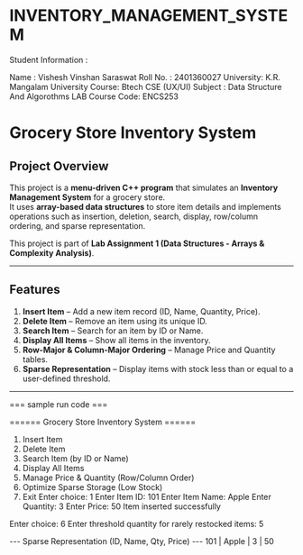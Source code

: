# INVENTORY_MANAGEMENT_SYSTEM

Student Information :

Name : Vishesh Vinshan Saraswat
Roll No. : 2401360027
University: K.R. Mangalam University
Course: Btech CSE (UX/UI)
Subject : Data Structure And Algorothms LAB
Course Code: ENCS253



# Grocery Store Inventory System

##  Project Overview
This project is a **menu-driven C++ program** that simulates an **Inventory Management System** for a grocery store.  
It uses **array-based data structures** to store item details and implements operations such as insertion, deletion, search, display, row/column ordering, and sparse representation.

This project is part of **Lab Assignment 1 (Data Structures - Arrays & Complexity Analysis)**.

---

## Features
1. **Insert Item** – Add a new item record (ID, Name, Quantity, Price).  
2. **Delete Item** – Remove an item using its unique ID.  
3. **Search Item** – Search for an item by ID or Name.  
4. **Display All Items** – Show all items in the inventory.  
5. **Row-Major & Column-Major Ordering** – Manage Price and Quantity tables.  
6. **Sparse Representation** – Display items with stock less than or equal to a user-defined threshold.  

---


=== sample run code ===

====== Grocery Store Inventory System ======
1. Insert Item
2. Delete Item
3. Search Item (by ID or Name)
4. Display All Items
5. Manage Price & Quantity (Row/Column Order)
6. Optimize Sparse Storage (Low Stock)
7. Exit
Enter choice: 1
Enter Item ID: 101
Enter Item Name: Apple
Enter Quantity: 3
Enter Price: 50
Item inserted successfully

Enter choice: 6
Enter threshold quantity for rarely restocked items: 5

--- Sparse Representation (ID, Name, Qty, Price) ---
101 | Apple | 3 | 50
